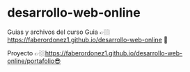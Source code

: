 # desarrollo-web-online
Guias y archivos del curso
Guia 👉🏼 https://faberordonez1.github.io/desarrollo-web-online 📝


Proyecto 👉🏼https://faberordonez1.github.io/desarrollo-web-online/portafolio😎
